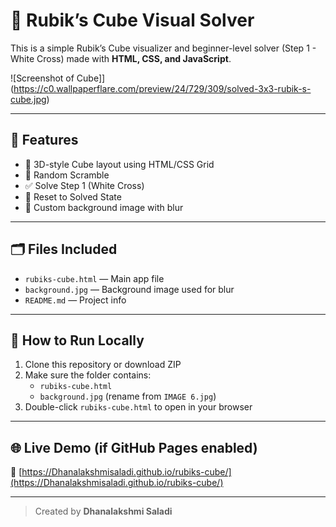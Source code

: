 # 🧊 Rubik’s Cube Visual Solver

This is a simple Rubik’s Cube visualizer and beginner-level solver (Step 1 - White Cross) made with **HTML, CSS, and JavaScript**.

![Screenshot of Cube]](https://c0.wallpaperflare.com/preview/24/729/309/solved-3x3-rubik-s-cube.jpg)

---

## 🔧 Features

- 🎲 3D-style Cube layout using HTML/CSS Grid
- 🔀 Random Scramble
- ✅ Solve Step 1 (White Cross)
- 🔁 Reset to Solved State
- 🌄 Custom background image with blur

---

## 🗂️ Files Included

- `rubiks-cube.html` — Main app file  
- `background.jpg` — Background image used for blur  
- `README.md` — Project info

---

## 🚀 How to Run Locally

1. Clone this repository or download ZIP
2. Make sure the folder contains:
   - `rubiks-cube.html`
   - `background.jpg` (rename from `IMAGE 6.jpg`)
3. Double-click `rubiks-cube.html` to open in your browser

---

## 🌐 Live Demo (if GitHub Pages enabled)

🔗 [https://Dhanalakshmisaladi.github.io/rubiks-cube/](https://Dhanalakshmisaladi.github.io/rubiks-cube/)

---

> Created by **Dhanalakshmi Saladi**

